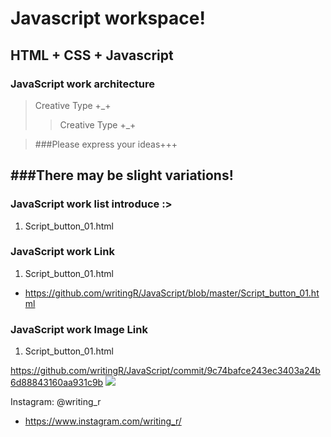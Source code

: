 Javascript workspace!
============ 
HTML + CSS + Javascript
- 

### JavaScript work architecture
>Creative Type +_+
>>Creative Type +_+

>###Please express your ideas+++


###There may be slight variations! 
----- 


### JavaScript work list introduce :>
1. Script_button_01.html


### JavaScript work Link
1. Script_button_01.html
- https://github.com/writingR/JavaScript/blob/master/Script_button_01.html


### JavaScript work Image Link
1. Script_button_01.html

https://github.com/writingR/JavaScript/commit/9c74bafce243ec3403a24b6d88843160aa931c9b
<img src="https://user-images.githubusercontent.com/50777481/59094652-92d06d00-8951-11e9-9394-560d5e4fcef6.JPG">


Instagram: @writing_r
- https://www.instagram.com/writing_r/
